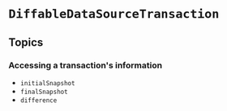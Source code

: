 # ``DiffableDataSourceTransaction``

## Topics

### Accessing a transaction's information

- ``initialSnapshot``
- ``finalSnapshot``
- ``difference``
